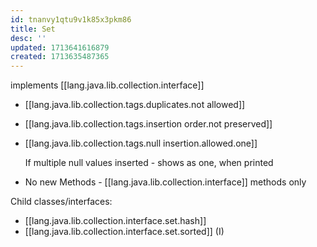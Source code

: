```yaml
---
id: tnanvy1qtu9v1k85x3pkm86
title: Set
desc: ''
updated: 1713641616879
created: 1713635487365
---
```


implements [[lang.java.lib.collection.interface]]

- [[lang.java.lib.collection.tags.duplicates.not allowed]]
- [[lang.java.lib.collection.tags.insertion order.not preserved]]
- [[lang.java.lib.collection.tags.null insertion.allowed.one]]

    If multiple null values inserted - shows as one, when printed

- No new Methods - [[lang.java.lib.collection.interface]] methods only

Child classes/interfaces:

- [[lang.java.lib.collection.interface.set.hash]]
- [[lang.java.lib.collection.interface.set.sorted]] (I)